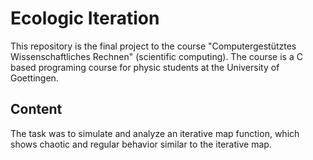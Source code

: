 # Ecologic Iteration
This repository is the final project to the course "Computergestütztes Wissenschaftliches Rechnen" (scientific computing). The course is a C based programing course for physic students at the University of Goettingen.

## Content
The task was to simulate and analyze an iterative map function, which shows chaotic and regular behavior similar to the iterative map.
